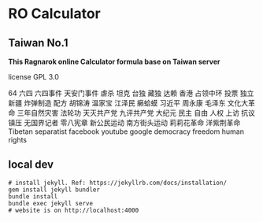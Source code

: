 # RO Calculator

## Taiwan No.1

**This Ragnarok online Calculator formula base on Taiwan server**



license GPL 3.0


64 六四 六四事件 天安门事件 虐杀 坦克
台独 藏独 达赖
香港 占领中环 投票 独立
新疆 炸弹制造 配方
胡锦涛 温家宝 江泽民 癞蛤蟆 习近平 周永康
毛泽东 文化大革命 三年自然灾害
法轮功 天灭共产党 九评共产党 大纪元
民主 自由 人权 上访 抗议 镇压 无国界记者
零八宪章 新公民运动 南方街头运动 莉莉花革命 洋紫荆革命
Tibetan separatist
facebook youtube google
democracy freedom human rights

## local dev

```
# install jekyll. Ref: https://jekyllrb.com/docs/installation/
gem install jekyll bundler
bundle install
bundle exec jekyll serve
# website is on http://localhost:4000
```
